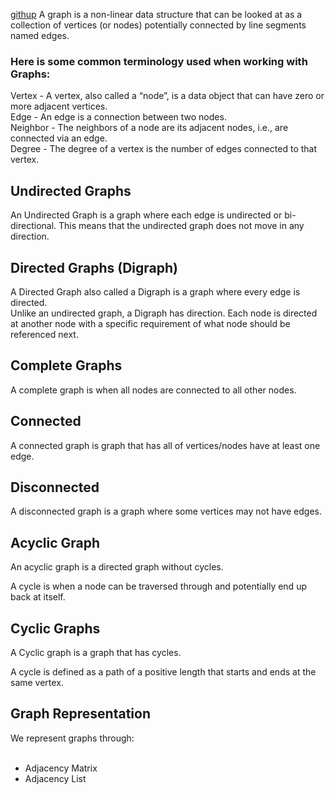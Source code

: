 [githup](https://ahmadlotfyfalah1998.github.io/reading-notes/)
A graph is a non-linear data structure that can be looked at as a collection of vertices (or nodes) potentially connected by line segments named edges.<br>
### Here is some common terminology used when working with Graphs:

Vertex - A vertex, also called a “node”, is a data object that can have zero or more adjacent vertices.<br>
Edge - An edge is a connection between two nodes.<br>
Neighbor - The neighbors of a node are its adjacent nodes, i.e., are connected via an edge.<br>
Degree - The degree of a vertex is the number of edges connected to that vertex.<br>
## Undirected Graphs
An Undirected Graph is a graph where each edge is undirected or bi-directional. This means that the undirected graph does not move in any direction.<br>
## Directed Graphs (Digraph)
A Directed Graph also called a Digraph is a graph where every edge is directed.<br>
Unlike an undirected graph, a Digraph has direction. Each node is directed at another node with a specific requirement of what node should be referenced next.<br>
## Complete Graphs
A complete graph is when all nodes are connected to all other nodes.
## Connected
A connected graph is graph that has all of vertices/nodes have at least one edge.
## Disconnected
A disconnected graph is a graph where some vertices may not have edges.
## Acyclic Graph
An acyclic graph is a directed graph without cycles.

A cycle is when a node can be traversed through and potentially end up back at itself.
## Cyclic Graphs
A Cyclic graph is a graph that has cycles.<br>

A cycle is defined as a path of a positive length that starts and ends at the same vertex.<br>
## Graph Representation
We represent graphs through:<br>
<br>
- Adjacency Matrix<br>
- Adjacency List<br>

